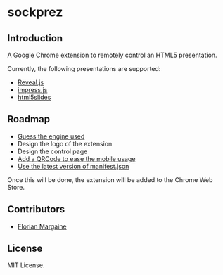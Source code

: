 sockprez
===

Introduction
---

A Google Chrome extension to remotely control an HTML5 presentation.

Currently, the following presentations are supported:

- [Reveal.js][1]
- [impress.js][2]
- [html5slides][3]

Roadmap
---

- [Guess the engine used](https://github.com/Ralt/remoteprez/issues/1)
- Design the logo of the extension
- Design the control page
- [Add a QRCode to ease the mobile usage](https://github.com/Ralt/remoteprez/issues/2)
- [Use the latest version of manifest.json](https://github.com/Ralt/remoteprez/issues/3)

Once this will be done, the extension will be added to the Chrome Web Store.

Contributors
---

- [Florian Margaine](http://margaine.com)

License
---

MIT License.

   [1]: http://lab.hakim.se/reveal-js
   [2]: http://bartaz.github.com/impress.js
   [3]: http://html5slides.googlecode.com/svn/trunk/template/index.html

